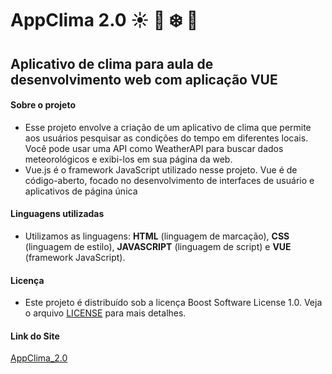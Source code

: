 # AppClima 2.0 :sunny: :maple_leaf: :snowflake:	:hibiscus: 

## Aplicativo de clima para aula de desenvolvimento web com aplicação VUE

#### Sobre o projeto

* Esse projeto envolve a criação de um aplicativo de clima que permite aos usuários pesquisar as condições do tempo em diferentes locais. 
Você pode usar uma API como WeatherAPI para buscar dados meteorológicos e exibi-los em sua página da web.
* Vue.js é o framework JavaScript utilizado nesse projeto. Vue é de código-aberto, focado no desenvolvimento de interfaces de usuário e aplicativos de página única

#### Linguagens utilizadas

* Utilizamos as linguagens: 
**HTML** (linguagem de marcação), **CSS** (linguagem de estilo), **JAVASCRIPT** (linguagem de script) e **VUE** (framework JavaScript).

#### Licença
* Este projeto é distribuído sob a licença Boost Software License 1.0. Veja o arquivo [LICENSE](LICENSE) para mais detalhes.

#### Link do Site
<a href="https://appclima-2-0-g8ai.onrender.com/" target="_blank"> AppClima_2.0 </a>
